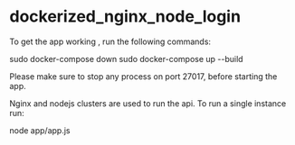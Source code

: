 # dockerized_nginx_node_login


To get the app working , run the following commands:


sudo docker-compose down
sudo docker-compose up --build 


Please make sure to stop any process on port 27017, before starting the app.


Nginx and nodejs clusters are used to run the api. To run a single instance run:

node app/app.js
